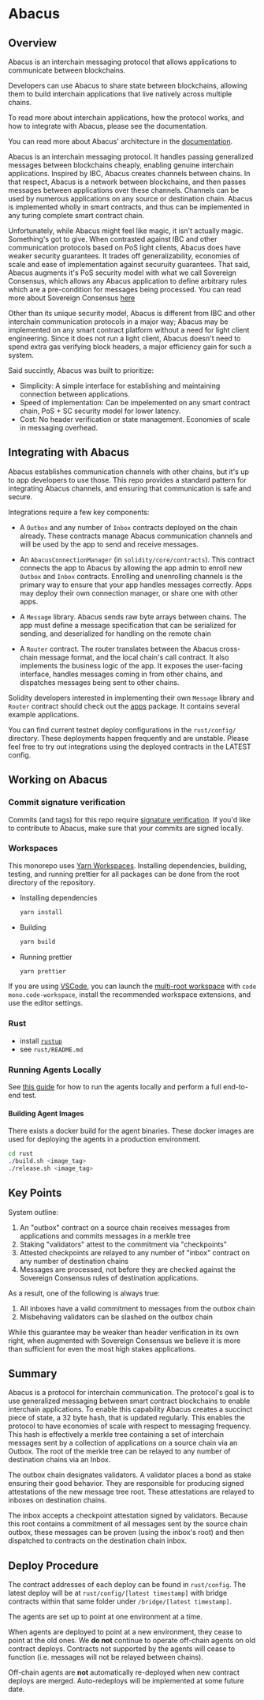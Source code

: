 # Abacus

## Overview

Abacus is an interchain messaging protocol that allows applications to communicate between blockchains.

Developers can use Abacus to share state between blockchains, allowing them to build interchain applications that live natively across multiple chains.

To read more about interchain applications, how the protocol works, and how to integrate with Abacus, please see the documentation. 

You can read more about Abacus' architecture in the [documentation](https://docs.useabacus.network/).


Abacus is an interchain messaging protocol. It handles passing generalized messages
between blockchains cheaply, enabling genuine interchain applications. Inspired by IBC,
Abacus creates channels between chains. In that respect, Abacus is a network between blockchains,
and then passes messages between applications over these channels. Channels can be used 
by numerous applications on any source or destination chain. Abacus is implemented wholly in
smart contracts, and thus can be implemented in any turing complete smart contract chain.

Unfortunately, while Abacus might feel like magic, it isn't actually magic. Something's got to give.
When contrasted against IBC and other communication protocols based on PoS light clients, 
Abacus does have weaker security guarantees. It trades off generalizability, economies of scale
and ease of implementation against securuity guarantees. That said, Abacus augments 
it's PoS security model with what we call Sovereign Consensus, which allows 
any Abacus application to define arbitrary rules which are a pre-condition
for messages being processed. You can read more about Sovereign Consensus [here](https://docs.useabacus.network/abacus-docs/protocol/security/sovereign-consensus)

Other than its unique security model, Abacus is different from IBC and other 
interchain communication protocols in a major way; Abacus may be implemented on any smart
contract platform without a need for light client engineering. Since it does not run
a light client, Abacus doesn't need to spend extra gas verifying block headers,
a major efficiency gain for such a system. 


Said succintly, Abacus was built to prioritize:

- Simplicity: A simple interface for establishing and maintaining connection between applications.
- Speed of implementation: Can be impelemented on any smart contract chain, PoS + SC security model for lower latency.
- Cost: No header verification or state management. Economies of scale in messaging overhead.




## Integrating with Abacus

Abacus establishes communication channels with other chains, but it's up to app
developers to use those. This repo provides a standard pattern for integrating
Abacus channels, and ensuring that communication is safe and secure.

Integrations require a few key components:

- A `Outbox` and any number of `Inbox` contracts deployed on the chain already.
  These contracts manage Abacus communication channels and will be used by the
  app to send and receive messages.

- An `AbacusConnectionManager` (in `solidity/core/contracts`). This
  contract connects the app to Abacus by allowing the app admin to enroll new
  `Outbox` and `Inbox` contracts. Enrolling and unenrolling channels is the
  primary way to ensure that your app handles messages correctly. Apps may
  deploy their own connection manager, or share one with other apps.

- A `Message` library. Abacus sends raw byte arrays between chains. The app
  must define a message specification that can be serialized for sending, and
  deserialized for handling on the remote chain

- A `Router` contract. The router translates between the Abacus cross-chain
  message format, and the local chain's call contract. It also implements the
  business logic of the app. It exposes the user-facing interface, handles
  messages coming in from other chains, and dispatches messages being sent to
  other chains.

Solidity developers interested in implementing their own `Message` library and
`Router` contract should check out the [apps](./solidity/apps/) package. It contains several example applications.

You can find current testnet deploy configurations in the `rust/config/`
directory. These deployments happen frequently and are unstable. Please feel
free to try out integrations using the deployed contracts in the LATEST config.

## Working on Abacus

### Commit signature verification

Commits (and tags) for this repo require [signature verification](https://docs.github.com/en/github/authenticating-to-github/managing-commit-signature-verification/about-commit-signature-verification). If you'd like to contribute to Abacus, make sure that your commits are signed locally.

### Workspaces

This monorepo uses [Yarn Workspaces](https://yarnpkg.com/features/workspaces). Installing dependencies, building, testing, and running prettier for all packages can be done from the root directory of the repository.

- Installing dependencies

  ```bash
  yarn install
  ```

- Building

  ```bash
  yarn build
  ```

- Running prettier

  ```bash
  yarn prettier
  ```

If you are using [VSCode](https://code.visualstudio.com/), you can launch the [multi-root workspace](https://code.visualstudio.com/docs/editor/multi-root-workspaces) with `code mono.code-workspace`, install the recommended workspace extensions, and use the editor settings.

### Rust

- install [`rustup`](https://rustup.rs)
- see `rust/README.md`

### Running Agents Locally
See [this guide](rust/running-locally.md) for how to run the agents locally and perform a full end-to-end test.

#### Building Agent Images

There exists a docker build for the agent binaries. These docker images are used for deploying the agents in a production environment.

```bash
cd rust
./build.sh <image_tag>
./release.sh <image_tag>
```


## Key Points

System outline:

1. An "outbox" contract on a source chain receives messages from applications and commits messages in a merkle tree
2. Staking "validators" attest to the commitment via "checkpoints"
3. Attested checkpoints are relayed to any number of "inbox" contract on any number of destination chains
4. Messages are processed, not before they are checked against the Sovereign Consensus rules of destination applications.

As a result, one of the following is always true:

1. All inboxes have a valid commitment to messages from the outbox chain
2. Misbehaving validators can be slashed on the outbox chain

While this guarantee may be weaker than header verification in its own right, when augmented with Sovereign Consensus we believe it is more than sufficient for even the most high stakes applications.

## Summary

Abacus is a protocol for interchain communication. The protocol's goal is to use generalized messaging between smart contract blockchains to enable interchain applications. 
To enable this capability Abacus creates a succinct piece of state, a 32 byte hash, that is updated regularly. This enables the protocol to have economies of scale with respect to messaging frequency.
This hash is effectively a merkle tree containing a set of interchain messages sent by a collection of applications on a source chain via an Outbox. The root of the merkle tree can be relayed to any number of destination chains via an Inbox. 


The outbox chain designates validators. A validator places a bond as stake ensuring
their good behavior. They are responsible for producing signed attestations of the
new message tree root. These attestations are relayed to inboxes on destination chains.

The inbox accepts a checkpoint attestation signed by validators. Because this root
contains a commitment of all messages sent by the source chain outbox, these messages
can be proven (using the inbox's root) and then dispatched to contracts on the
destination chain inbox.

## Deploy Procedure

The contract addresses of each deploy can be found in `rust/config`. The latest
deploy will be at `rust/config/[latest timestamp]` with bridge contracts within
that same folder under `/bridge/[latest timestamp]`.

The agents are set up to point at one environment at a time.

When agents are deployed to point at a new environment, they cease to point at
the old ones. We **do not** continue to operate off-chain agents on old contract
deploys. Contracts not supported by the agents will cease to function (i.e.
messages will not be relayed between chains).

Off-chain agents are **not** automatically re-deployed when new contract deploys
are merged. Auto-redeploys will be implemented at some future date.
